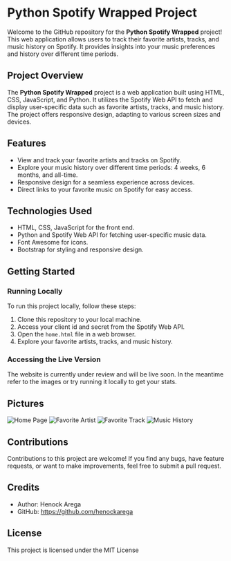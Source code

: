 # Python Spotify Wrapped Project

Welcome to the GitHub repository for the **Python Spotify Wrapped** project! This web application allows users to track their favorite artists, tracks, and music history on Spotify. It provides insights into your music preferences and history over different time periods.

## Project Overview

The **Python Spotify Wrapped** project is a web application built using HTML, CSS, JavaScript, and Python. It utilizes the Spotify Web API to fetch and display user-specific data such as favorite artists, tracks, and music history. The project offers responsive design, adapting to various screen sizes and devices.

## Features

- View and track your favorite artists and tracks on Spotify.
- Explore your music history over different time periods: 4 weeks, 6 months, and all-time.
- Responsive design for a seamless experience across devices.
- Direct links to your favorite music on Spotify for easy access.

## Technologies Used

- HTML, CSS, JavaScript for the front end.
- Python and Spotify Web API for fetching user-specific music data.
- Font Awesome for icons.
- Bootstrap for styling and responsive design.

## Getting Started

### Running Locally

To run this project locally, follow these steps:

1. Clone this repository to your local machine.
2. Access your client id and secret from the Spotify Web API.
3. Open the `home.html` file in a web browser.
4. Explore your favorite artists, tracks, and music history.

### Accessing the Live Version

The website is currently under review and will be live soon. In the meantime refer to the images or try running it locally to get your stats.

## Pictures

![Home Page](https://i.imgur.com/lWE42Xx.png)
![Favorite Artist](https://i.imgur.com/4fnzFhJ.png)
![Favorite Track](https://i.imgur.com/aKKP7fb.png)
![Music History](https://i.imgur.com/SOYH7n5.png)

## Contributions

Contributions to this project are welcome! If you find any bugs, have feature requests, or want to make improvements, feel free to submit a pull request.

## Credits

- Author: Henock Arega
- GitHub: https://github.com/henockarega

## License

This project is licensed under the MIT License
